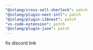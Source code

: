 ```yaml
---
"@inlang/cross-sell-sherlock": patch
"@inlang/plugin-next-intl": patch
"@inlang/plugin-i18next": patch
"vs-code-extension": patch
"@inlang/plugin-json": patch
---
```


fix discord link
